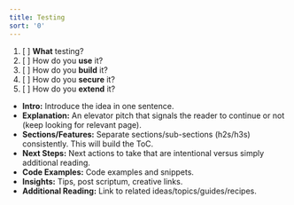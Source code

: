 ```yaml
---
title: Testing
sort: '0'
---
```


1. [ ] **What** testing?
2. [ ] How do you **use** it?
3. [ ] How do you **build** it?
4. [ ] How do you **secure** it?
5. [ ] How do you **extend** it?


- **Intro:** Introduce the idea in one sentence.
- **Explanation:** An elevator pitch that signals the reader to continue or not (keep looking for relevant page).
- **Sections/Features:** Separate sections/sub-sections (h2s/h3s) consistently. This will build the ToC.
- **Next Steps:** Next actions to take that are intentional versus simply additional reading.
- **Code Examples:** Code examples and snippets.
- **Insights:** Tips, post scriptum, creative links.
- **Additional Reading:** Link to related ideas/topics/guides/recipes.

